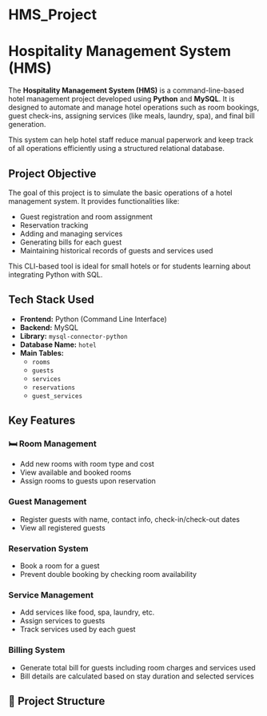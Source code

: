 # HMS_Project
#  Hospitality Management System (HMS)

The **Hospitality Management System (HMS)** is a command-line-based hotel management project developed using **Python** and **MySQL**. It is designed to automate and manage hotel operations such as room bookings, guest check-ins, assigning services (like meals, laundry, spa), and final bill generation.

This system can help hotel staff reduce manual paperwork and keep track of all operations efficiently using a structured relational database.

## Project Objective

The goal of this project is to simulate the basic operations of a hotel management system. It provides functionalities like:
- Guest registration and room assignment
- Reservation tracking
- Adding and managing services
- Generating bills for each guest
- Maintaining historical records of guests and services used

This CLI-based tool is ideal for small hotels or for students learning about integrating Python with SQL.

## Tech Stack Used

- **Frontend:** Python (Command Line Interface)
- **Backend:** MySQL
- **Library:** `mysql-connector-python`
- **Database Name:** `hotel`
- **Main Tables:**
  - `rooms`
  - `guests`
  - `services`
  - `reservations`
  - `guest_services`
    
## Key Features
### 🛏 Room Management
- Add new rooms with room type and cost
- View available and booked rooms
- Assign rooms to guests upon reservation
###  Guest Management
- Register guests with name, contact info, check-in/check-out dates
- View all registered guests
###  Reservation System
- Book a room for a guest
- Prevent double booking by checking room availability
### Service Management
- Add services like food, spa, laundry, etc.
- Assign services to guests
- Track services used by each guest
### Billing System
- Generate total bill for guests including room charges and services used
- Bill details are calculated based on stay duration and selected services


## 📂 Project Structure

